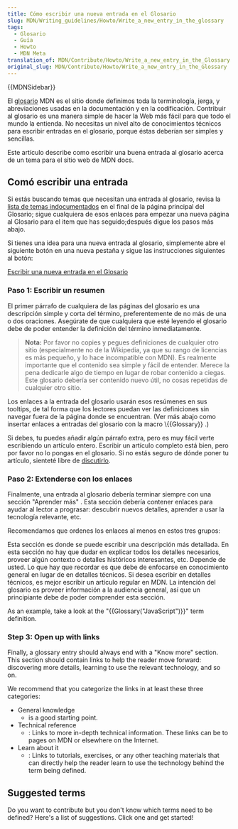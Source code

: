 ```yaml
---
title: Cómo escribir una nueva entrada en el Glosario
slug: MDN/Writing_guidelines/Howto/Write_a_new_entry_in_the_glossary
tags:
  - Glosario
  - Guía
  - Howto
  - MDN Meta
translation_of: MDN/Contribute/Howto/Write_a_new_entry_in_the_Glossary
original_slug: MDN/Contribute/Howto/Write_a_new_entry_in_the_Glossary
---
```


{{MDNSidebar}}

El [glosario](/es/docs/Glossary) MDN es el sitio donde definimos toda la terminología, jerga, y abreviaciones usadas en la documentación y en la codificación. Contribuir al glosario es una manera simple de hacer la Web más fácil para que todo el mundo la entienda. No necesitas un nivel alto de conocimientos técnicos para escribir entradas en el glosario, porque éstas deberían ser simples y sencillas.

Este artículo describe como escribir una buena entrada al glosario acerca de un tema para el sitio web de MDN docs.

## Comó escribir una entrada

Si estás buscando temas que necesitan una entrada al glosario, revisa la [lista de temas indocumentados](/es/docs/Glossary#Contribute_to_the_glossary) en el final de la página principal del Glosario; sigue cualquiera de esos enlaces para empezar una nueva página al Glosario para el item que has seguido;después digue los pasos más abajo.

Si tienes una idea para una nueva entrada al glosario, simplemente abre el siguiente botón en una nueva pestaña y sigue las instrucciones siguientes al botón:

<a class="button ignore-external mega positive" href="/en-US/docs/new?parent=4391">Escribir una nueva entrada en el Glosario</a>

### Paso 1: Escribir un resumen

El primer párrafo de cualquiera de las páginas del glosario es una descripción simple y corta del término, preferentemente de no más de una o dos oraciones. Asegúrate de que cualquiera que esté leyendo el glosario debe de poder entender la definición del término inmediatamente.

> **Nota:** Por favor no copies y pegues definiciones de cualquier otro sitio (especialmente no de la Wikipedia, ya que su rango de licencias es más pequeño, y lo hace incompatible con MDN). Es realmente importante que el contenido sea simple y fácil de entender. Merece la pena dedicarle algo de tiempo en lugar de robar contenido a ciegas. Este glosario debería ser contenido nuevo útil, no cosas repetidas de cualquier otro sitio.

Los enlaces a la entrada del glosario usarán esos resúmenes en sus tooltips, de tal forma que los lectores puedan ver las definiciones sin navegar fuera de la página donde se encuentran. (Ver más abajo como insertar enlaces a entradas del glosario con la macro \\{{Glossary}} .)

Si debes, tu puedes añadir algún párrafo extra, pero es muy fácil verte escribiendo un artículo entero. Escribir un artículo completo está bien, pero por favor no lo pongas en el glosario. Si no estás seguro de dónde poner tu artículo, sienteté libre de [discutirlo](/es/docs/MDN/Community#Join_our_mailing_lists).

### Paso 2: Extenderse con los enlaces

Finalmente, una entrada al glosario debería terminar siempre con una sección "Aprender más" . Esta sección debería contener enlaces para ayudar al lector a prograsar: descubrir nuevos detalles, aprender a usar la tecnología relevante, etc.

Recomendamos que ordenes los enlaces al menos en estos tres grupos:

Esta sección es donde se puede escribir una descripción más detallada. En esta sección no hay que dudar en explicar todos los detalles necesarios, proveer algún contexto o detalles históricos interesantes, etc. Depende de usted. Lo que hay que recordar es que debe de enfocarse en conocimiento general en lugar de en detalles técnicos. Si desea escribir en detalles técnicos, es mejor escribir un artículo regular en MDN. La intención del glosario es proveer información a la audiencia general, así que un principiante debe de poder comprender esta sección.

As an example, take a look at the "{{Glossary("JavaScript")}}" term definition.

### Step 3: Open up with links

Finally, a glossary entry should always end with a "Know more" section. This section should contain links to help the reader move forward: discovering more details, learning to use the relevant technology, and so on.

We recommend that you categorize the links in at least these three categories:

- General knowledge
  - is a good starting point.
- Technical reference
  - : Links to more in-depth technical information. These links can be to pages on MDN or elsewhere on the Internet.
- Learn about it
  - : Links to tutorials, exercises, or any other teaching materials that can directly help the reader learn to use the technology behind the term being defined.

## Suggested terms

Do you want to contribute but you don't know which terms need to be defined? Here's a list of suggestions. Click one and get started!
